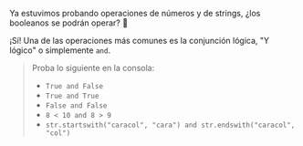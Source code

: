 Ya estuvimos probando operaciones de números y de strings, ¿los booleanos se podrán operar? :thought_balloon:

¡Sí! Una de las operaciones más comunes es la conjunción lógica, "Y lógico" o simplemente `and`. 

> Proba lo siguiente en la consola:
>
> * `True and False`
> * `True and True`
> * `False and False`
> * `8 < 10 and 8 > 9`
> * `str.startswith("caracol", "cara") and str.endswith("caracol", "col")`